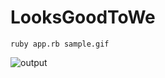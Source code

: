 LooksGoodToWe
==============

```
ruby app.rb sample.gif
```

![output](https://cloud.githubusercontent.com/assets/5152601/3230831/daa9313c-f0a6-11e3-8268-17be28f969df.gif)
